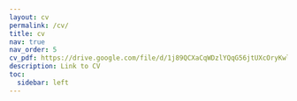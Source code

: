 ```yaml
---
layout: cv
permalink: /cv/
title: cv
nav: true
nav_order: 5
cv_pdf: https://drive.google.com/file/d/1j89QCXaCqWDzlYQqG56jtUXcOryKwlxI/view?usp=drive_link # you can also use external links here
description: Link to CV
toc:
  sidebar: left
---
```

